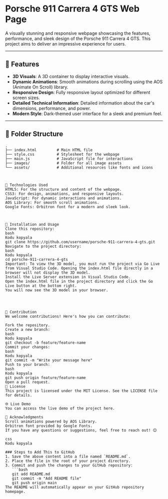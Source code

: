 # Porsche 911 Carrera 4 GTS Web Page

A visually stunning and responsive webpage showcasing the features, performance, and sleek design of the Porsche 911 Carrera 4 GTS. This project aims to deliver an impressive experience for users.

---

## 🌟 Features

- **3D Visuals**: A 3D container to display interactive visuals.
- **Dynamic Animations**: Smooth animations during scrolling using the AOS (Animate On Scroll) library.
- **Responsive Design**: Fully responsive layout optimized for different screen sizes.
- **Detailed Technical Information**: Detailed information about the car's dimensions, performance, and power.
- **Modern Style**: Dark-themed user interface for a sleek and premium feel.

---

## 📂 Folder Structure

```plaintext
.
├── index.html         # Main HTML file
├── style.css          # Stylesheet for the webpage
├── main.js            # JavaScript file for interactions
├── images/            # Folder for all image assets
└── assets/            # Additional resources like fonts and icons



🚀 Technologies Used
HTML5: For the structure and content of the webpage.
CSS3: For design, animations, and responsive layouts.
JavaScript: For dynamic interactions and animations.
AOS Library: For smooth scroll animations.
Google Fonts: Orbitron font for a modern and sleek look.



🔧 Installation and Usage
Clone this repository:
bash
Kodu kopyala
git clone https://github.com/username/porsche-911-carrera-4-gts.git
Navigate to the project directory:
bash
Kodu kopyala
cd porsche-911-carrera-4-gts
Important: To view the 3D model, you must run the project via Go Live from Visual Studio Code. Opening the index.html file directly in a browser will not display the 3D model.
Install the Live Server extension in Visual Studio Code.
Open the index.html file in the project directory and click the Go Live button at the bottom right.
You will now see the 3D model in your browser.




🤝 Contribution
We welcome contributions! Here's how you can contribute:

Fork the repository.
Create a new branch:
bash
Kodu kopyala
git checkout -b feature/feature-name
Commit your changes:
bash
Kodu kopyala
git commit -m "Write your message here"
Push to your branch:
bash
Kodu kopyala
git push origin feature/feature-name
Open a pull request.
📜 License
This project is licensed under the MIT License. See the LICENSE file for details.

🌐 Live Demo
You can access the live demo of the project here.

📝 Acknowledgments
Scroll animations powered by AOS Library.
Orbitron font provided by Google Fonts.
If you have any questions or suggestions, feel free to reach out! 😊

css
Kodu kopyala

### Steps to Add This to GitHub
1. Save the above content into a file named `README.md`.
2. Place the file in the root of your project directory.
3. Commit and push the changes to your GitHub repository:
   ```bash
   git add README.md
   git commit -m "Add README file"
   git push origin main
The README will automatically appear on your GitHub repository homepage.
